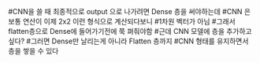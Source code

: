 #CNN을 쓸 때 최종적으로 output 으로 나가려면 Dense 층을 써야하는데
#CNN 은 보통 연산이 이제 2x2 이런 형식으로 계산되다보니
#1차원 벡터가 아님
#그래서 flatten층으로 Dense에 들어가기전에 쭉 펴줘야함
#근데 CNN 모델에 층을 추가하고 싶다?
#그러면 Dense만 날리는게 아니라 Flatten 층까지
#CNN 형태를 유지하면서 층을 쌓을 수 있다
